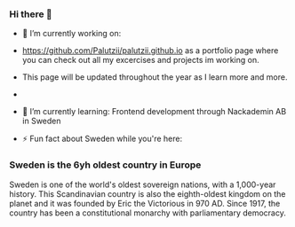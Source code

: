 ### Hi there 👋

- 🔭 I’m currently working on:
- https://github.com/Palutzii/palutzii.github.io as a portfolio page where you can check out all my excercises and projects im working on.
- This page will be updated throughout the year as I learn more and more.
- 
- 🌱 I’m currently learning: 
Frontend development through Nackademin AB in Sweden

- ⚡ Fun fact about Sweden while you're here: 
### Sweden is the 6yh oldest country in Europe
Sweden is one of the world's oldest sovereign nations, with a 1,000-year history. This Scandinavian country is also the eighth-oldest kingdom on the planet and it was founded by Eric the Victorious in 970 AD. Since 1917, the country has been a constitutional monarchy with parliamentary democracy.
